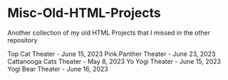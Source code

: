 # Misc-Old-HTML-Projects
Another collection of my old HTML Projects that I missed in the other repository

Top Cat Theater - June 15, 2023
Pink Panther Theater - June 23, 2023 
Cattanooga Cats Theater -  May 8, 2023
Yo Yogi Theater - June 15, 2023
Yogi Bear Theater - June 16, 2023

